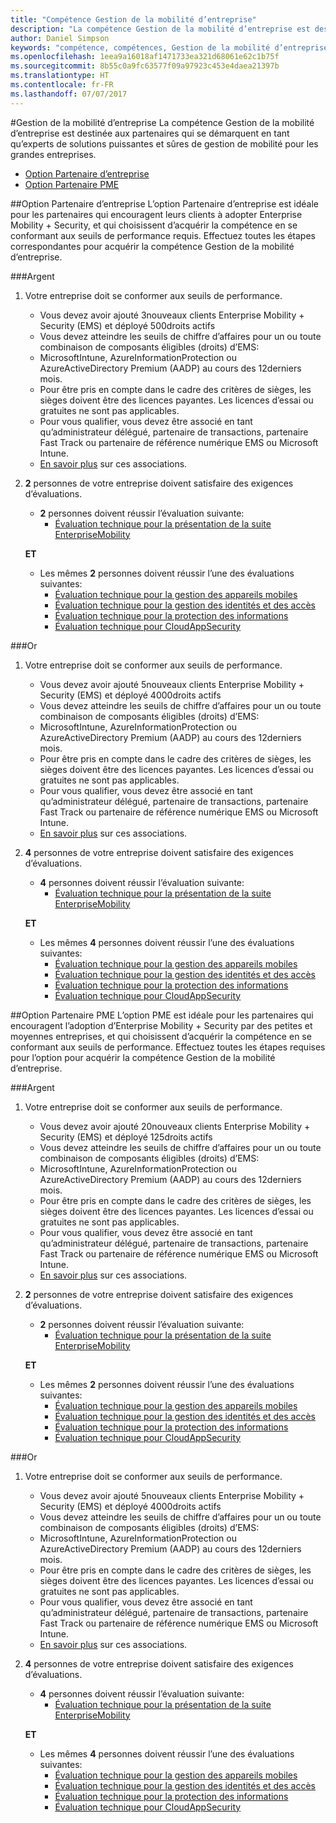```yaml
---
title: "Compétence Gestion de la mobilité d’entreprise"
description: "La compétence Gestion de la mobilité d’entreprise est destinée aux partenaires qui se démarquent en tant qu’experts de solutions puissantes et sûres de gestion de mobilité pour les grandes entreprises."
author: Daniel Simpson
keywords: "compétence, compétences, Gestion de la mobilité d’entreprise"
ms.openlocfilehash: 1eea9a16018af1471733ea321d68061e62c1b75f
ms.sourcegitcommit: 8b55c0a9fc63577f09a97923c453e4daea21397b
ms.translationtype: HT
ms.contentlocale: fr-FR
ms.lasthandoff: 07/07/2017
---
```

#<a name="enterprise-mobility-management"></a>Gestion de la mobilité d’entreprise
La compétence Gestion de la mobilité d’entreprise est destinée aux partenaires qui se démarquent en tant qu’experts de solutions puissantes et sûres de gestion de mobilité pour les grandes entreprises.

- [Option Partenaire d’entreprise](#enterprise-partner-option)
- [Option Partenaire PME](#smb-partner-option)


##<a name="enterprise-partner-option"></a>Option Partenaire d’entreprise
L’option Partenaire d’entreprise est idéale pour les partenaires qui encouragent leurs clients à adopter Enterprise Mobility + Security, et qui choisissent d’acquérir la compétence en se conformant aux seuils de performance requis. Effectuez toutes les étapes correspondantes pour acquérir la compétence Gestion de la mobilité d’entreprise.

###<a name="silver"></a>Argent

1. Votre entreprise doit se conformer aux seuils de performance.

    - Vous devez avoir ajouté 3nouveaux clients Enterprise Mobility + Security (EMS) et déployé 500droits actifs
    - Vous devez atteindre les seuils de chiffre d’affaires pour un ou toute combinaison de composants éligibles (droits) d’EMS:
    - MicrosoftIntune, AzureInformationProtection ou AzureActiveDirectory Premium (AADP) au cours des 12derniers mois.
    - Pour être pris en compte dans le cadre des critères de sièges, les sièges doivent être des licences payantes. Les licences d’essai ou gratuites ne sont pas applicables.
    - Pour vous qualifier, vous devez être associé en tant qu’administrateur délégué, partenaire de transactions, partenaire Fast Track ou partenaire de référence numérique EMS ou Microsoft Intune.
    - [En savoir plus](https://partner.microsoft.com/en-us/membership/digital-partner-of-record) sur ces associations.  
  
2. **2** personnes de votre entreprise doivent satisfaire des exigences d’évaluations.

    - **2** personnes doivent réussir l’évaluation suivante:
        - [Évaluation technique pour la présentation de la suite EnterpriseMobility](https://partneruniversity.microsoft.com/?whr=uri:MicrosoftAccount&courseId=13914&scoId=pUz3OLLaB_6104778676)

    **ET**

    - Les mêmes **2** personnes doivent réussir l’une des évaluations suivantes:
        - [Évaluation technique pour la gestion des appareils mobiles](https://partneruniversity.microsoft.com/?whr=uri:MicrosoftAccount&courseId=13916&scoId=QJDTvzLaB_2104778676)
        - [Évaluation technique pour la gestion des identités et des accès](https://partneruniversity.microsoft.com/?whr=uri:MicrosoftAccount&courseId=13915&scoId=bi3tqeLaB_3204778676)
        - [Évaluation technique pour la protection des informations](https://partneruniversity.microsoft.com/?whr=uri:MicrosoftAccount&courseId=13917&scoId=Em0uaWMaB_1004778676)
        - [Évaluation technique pour CloudAppSecurity](https://partneruniversity.microsoft.com/?whr=uri:MicrosoftAccount&courseId=13918&scoId=vGoZ9bNaB_8604778676)

###<a name="gold"></a>Or

1. Votre entreprise doit se conformer aux seuils de performance.

    - Vous devez avoir ajouté 5nouveaux clients Enterprise Mobility + Security (EMS) et déployé 4000droits actifs
    - Vous devez atteindre les seuils de chiffre d’affaires pour un ou toute combinaison de composants éligibles (droits) d’EMS:
    - MicrosoftIntune, AzureInformationProtection ou AzureActiveDirectory Premium (AADP) au cours des 12derniers mois.
    - Pour être pris en compte dans le cadre des critères de sièges, les sièges doivent être des licences payantes. Les licences d’essai ou gratuites ne sont pas applicables.
    - Pour vous qualifier, vous devez être associé en tant qu’administrateur délégué, partenaire de transactions, partenaire Fast Track ou partenaire de référence numérique EMS ou Microsoft Intune.
    - [En savoir plus](https://partner.microsoft.com/en-us/membership/digital-partner-of-record) sur ces associations.  
  
2. **4** personnes de votre entreprise doivent satisfaire des exigences d’évaluations.

    - **4** personnes doivent réussir l’évaluation suivante:
        - [Évaluation technique pour la présentation de la suite EnterpriseMobility](https://partneruniversity.microsoft.com/?whr=uri:MicrosoftAccount&courseId=13914&scoId=pUz3OLLaB_6104778676)

    **ET**

    - Les mêmes **4** personnes doivent réussir l’une des évaluations suivantes:
        - [Évaluation technique pour la gestion des appareils mobiles](https://partneruniversity.microsoft.com/?whr=uri:MicrosoftAccount&courseId=13916&scoId=QJDTvzLaB_2104778676)
        - [Évaluation technique pour la gestion des identités et des accès](https://partneruniversity.microsoft.com/?whr=uri:MicrosoftAccount&courseId=13915&scoId=bi3tqeLaB_3204778676)
        - [Évaluation technique pour la protection des informations](https://partneruniversity.microsoft.com/?whr=uri:MicrosoftAccount&courseId=13917&scoId=Em0uaWMaB_1004778676)
        - [Évaluation technique pour CloudAppSecurity](https://partneruniversity.microsoft.com/?whr=uri:MicrosoftAccount&courseId=13918&scoId=vGoZ9bNaB_8604778676)
    
##<a name="smb-partner-option"></a>Option Partenaire PME
L’option PME est idéale pour les partenaires qui encouragent l’adoption d’Enterprise Mobility + Security par des petites et moyennes entreprises, et qui choisissent d’acquérir la compétence en se conformant aux seuils de performance. Effectuez toutes les étapes requises pour l’option pour acquérir la compétence Gestion de la mobilité d’entreprise.

###<a name="silver"></a>Argent

1. Votre entreprise doit se conformer aux seuils de performance.

    - Vous devez avoir ajouté 20nouveaux clients Enterprise Mobility + Security (EMS) et déployé 125droits actifs
    - Vous devez atteindre les seuils de chiffre d’affaires pour un ou toute combinaison de composants éligibles (droits) d’EMS:
    - MicrosoftIntune, AzureInformationProtection ou AzureActiveDirectory Premium (AADP) au cours des 12derniers mois.
    - Pour être pris en compte dans le cadre des critères de sièges, les sièges doivent être des licences payantes. Les licences d’essai ou gratuites ne sont pas applicables.
    - Pour vous qualifier, vous devez être associé en tant qu’administrateur délégué, partenaire de transactions, partenaire Fast Track ou partenaire de référence numérique EMS ou Microsoft Intune.
    - [En savoir plus](https://partner.microsoft.com/en-us/membership/digital-partner-of-record) sur ces associations.  
  
2. **2** personnes de votre entreprise doivent satisfaire des exigences d’évaluations.

    - **2** personnes doivent réussir l’évaluation suivante:
        - [Évaluation technique pour la présentation de la suite EnterpriseMobility](https://partneruniversity.microsoft.com/?whr=uri:MicrosoftAccount&courseId=13914&scoId=pUz3OLLaB_6104778676)

    **ET**

    - Les mêmes **2** personnes doivent réussir l’une des évaluations suivantes:
        - [Évaluation technique pour la gestion des appareils mobiles](https://partneruniversity.microsoft.com/?whr=uri:MicrosoftAccount&courseId=13916&scoId=QJDTvzLaB_2104778676)
        - [Évaluation technique pour la gestion des identités et des accès](https://partneruniversity.microsoft.com/?whr=uri:MicrosoftAccount&courseId=13915&scoId=bi3tqeLaB_3204778676)
        - [Évaluation technique pour la protection des informations](https://partneruniversity.microsoft.com/?whr=uri:MicrosoftAccount&courseId=13917&scoId=Em0uaWMaB_1004778676)
        - [Évaluation technique pour CloudAppSecurity](https://partneruniversity.microsoft.com/?whr=uri:MicrosoftAccount&courseId=13918&scoId=vGoZ9bNaB_8604778676)

###<a name="gold"></a>Or

1. Votre entreprise doit se conformer aux seuils de performance.

    - Vous devez avoir ajouté 5nouveaux clients Enterprise Mobility + Security (EMS) et déployé 4000droits actifs
    - Vous devez atteindre les seuils de chiffre d’affaires pour un ou toute combinaison de composants éligibles (droits) d’EMS:
    - MicrosoftIntune, AzureInformationProtection ou AzureActiveDirectory Premium (AADP) au cours des 12derniers mois.
    - Pour être pris en compte dans le cadre des critères de sièges, les sièges doivent être des licences payantes. Les licences d’essai ou gratuites ne sont pas applicables.
    - Pour vous qualifier, vous devez être associé en tant qu’administrateur délégué, partenaire de transactions, partenaire Fast Track ou partenaire de référence numérique EMS ou Microsoft Intune.
    - [En savoir plus](https://partner.microsoft.com/en-us/membership/digital-partner-of-record) sur ces associations.  
  
2. **4** personnes de votre entreprise doivent satisfaire des exigences d’évaluations.
    
    - **4** personnes doivent réussir l’évaluation suivante:
        - [Évaluation technique pour la présentation de la suite EnterpriseMobility](https://partneruniversity.microsoft.com/?whr=uri:MicrosoftAccount&courseId=13914&scoId=pUz3OLLaB_6104778676)

    **ET**

    - Les mêmes **4** personnes doivent réussir l’une des évaluations suivantes:
        - [Évaluation technique pour la gestion des appareils mobiles](https://partneruniversity.microsoft.com/?whr=uri:MicrosoftAccount&courseId=13916&scoId=QJDTvzLaB_2104778676)
        - [Évaluation technique pour la gestion des identités et des accès](https://partneruniversity.microsoft.com/?whr=uri:MicrosoftAccount&courseId=13915&scoId=bi3tqeLaB_3204778676)
        - [Évaluation technique pour la protection des informations](https://partneruniversity.microsoft.com/?whr=uri:MicrosoftAccount&courseId=13917&scoId=Em0uaWMaB_1004778676)
        - [Évaluation technique pour CloudAppSecurity](https://partneruniversity.microsoft.com/?whr=uri:MicrosoftAccount&courseId=13918&scoId=vGoZ9bNaB_8604778676)



